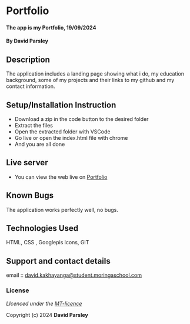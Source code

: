 # Portfolio
#### The app is my Portfolio, 19/09/2024
#### **By David Parsley**
## Description
The application includes a  landing page showing what i do, my education background, some of my projects and their links to my github  and my contact information.

## Setup/Installation Instruction
* Download a zip in the code button to the desired folder
* Extract the files
* Open the extracted folder with VSCode
* Go live or open the index.html file with chrome
* And you are all done

## Live server
* You can view the web live on [Portfolio]()

## Known Bugs
The application works perfectly well, no bugs.

## Technologies Used
HTML, CSS , Googlepis icons, GIT

## Support and contact details
email :: david.kakhayanga@student.moringaschool.com

### License
*LIcenced under the [MT-licence](https://github.com/DavidParsley/myportfolio/blob/master/LICENCE.md)*

Copyright (c) 2024 **David Parsley**